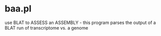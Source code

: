 baa.pl
======

use BLAT to ASSESS an ASSEMBLY - this program parses the output of a BLAT run of transcriptome vs. a genome